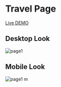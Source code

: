 # Travel Page
 [Live DEMO](https://dev-yasar.github.io/Travel_Page/)
 
## Desktop Look
![page1](https://user-images.githubusercontent.com/68767718/206639609-93462842-8702-4f9f-93af-e214ad09aa2e.PNG)

## Mobile Look
![page1 m](https://user-images.githubusercontent.com/68767718/206639676-d37b8491-423d-486c-930f-2972bc43daca.PNG)
